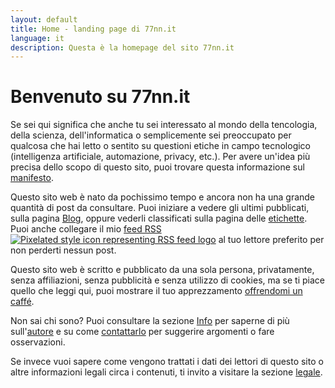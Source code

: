```yaml
---
layout: default
title: Home - landing page di 77nn.it
language: it
description: Questa è la homepage del sito 77nn.it
---
```


# Benvenuto su 77nn.it

Se sei qui significa che anche tu sei interessato al mondo della tencologia, della scienza, dell'informatica o semplicemente sei preoccupato per qualcosa che hai letto o sentito su questioni etiche in campo tecnologico (intelligenza artificiale, automazione, privacy, etc.). Per avere un'idea più precisa dello scopo di questo sito, puoi trovare questa informazione sul [manifesto](manifesto.html).

Questo sito web è nato da pochissimo tempo e ancora non ha una grande quantità di post da consultare. Puoi iniziare a vedere gli ultimi pubblicati, sulla pagina [Blog](blog.html), oppure vederli classificati sulla pagina delle [etichette](etichette.html). Puoi anche collegare il mio <a rel="noopener" href = "{{ site.url}}/feed.xml" target="_blank" download="77nn-feed.xml" tabindex = "0"><span>feed RSS </span><img class = "rss-icon" src="{{ site.url}}/assets/images/rss.svg" alt="Pixelated style icon representing RSS feed logo"/></a> al tuo lettore preferito per non perderti nessun post.


Questo sito web è scritto e pubblicato da una sola persona, privatamente, senza affiliazioni, senza pubblicità e senza utilizzo di cookies, ma se ti piace quello che leggi qui, puoi mostrare il tuo apprezzamento [offrendomi un caffé](https://ko-fi.com/titinonero).

Non sai chi sono? Puoi consultare la sezione [Info](manifesto.html) per saperne di più sull'[autore](autore.html) e su come [contattarlo](contatti.html) per suggerire argomenti o fare osservazioni.

Se invece vuoi sapere come vengono trattati i dati dei lettori di questo sito o altre informazioni legali circa i contenuti, ti invito a visitare la sezione [legale](legale.html).




